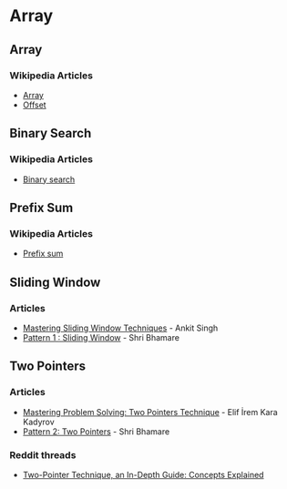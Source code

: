 # Array

## Array

### Wikipedia Articles

* [Array](https://en.wikipedia.org/wiki/Array_\(data_structure\))
* [Offset](https://en.wikipedia.org/wiki/Offset_\(computer_science\))

## Binary Search

### Wikipedia Articles

* [Binary search](https://en.wikipedia.org/wiki/Binary_search)

## Prefix Sum

### Wikipedia Articles

* [Prefix sum](https://en.wikipedia.org/wiki/Prefix_sum)

## Sliding Window

### Articles

* [Mastering Sliding Window Techniques](https://medium.com/@rishu__2701/mastering-sliding-window-techniques-48f819194fd7) - Ankit Singh
* [Pattern 1 : Sliding Window](https://medium.com/@shree.bhamare1211/pattern-1-sliding-window-4e3bba915166) - Shri Bhamare

## Two Pointers

### Articles

* [Mastering Problem Solving: Two Pointers Technique](https://medium.com/@elfrmkr98/mastering-problem-solving-two-pointers-technique-23dafb17e90b) - Elif İrem Kara Kadyrov
* [Pattern 2: Two Pointers](https://medium.com/@shree.bhamare1211/pattern-2-two-pointers-a953e9b773e9) - Shri Bhamare

### Reddit threads

* [Two-Pointer Technique, an In-Depth Guide: Concepts Explained](https://www.reddit.com/r/leetcode/comments/18g9383/twopointer_technique_an_indepth_guide_concepts/)
